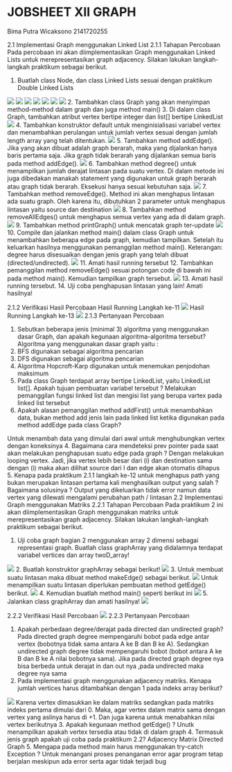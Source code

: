 # JOBSHEET XII GRAPH 
Bima Putra Wicaksono
2141720255

2.1	Implementasi Graph menggunakan Linked List
2.1.1	Tahapan Percobaan
Pada percobaan ini akan diimplementasikan Graph menggunakan Linked Lists untuk merepresentasikan graph adjacency. Silakan lakukan langkah-langkah praktikum sebagai berikut.
1.	Buatlah class Node, dan class Linked Lists sesuai dengan praktikum Double Linked Lists
<img src = "1.jpg">
<img src = "2.jpg">
<img src = "3.jpg">
<img src = "4.jpg">
<img src = "5.jpg">
<img src = "6.jpg">
<img src = "7.jpg">
2.	Tambahkan class Graph yang akan menyimpan method-method dalam graph dan juga method main()
3.	Di dalam class Graph, tambahkan atribut vertex bertipe integer dan list[] bertipe LinkedList
<img src = "8.jpg">
4.	Tambahkan konstruktor default untuk menginisialisasi variabel vertex dan menambahkan perulangan untuk jumlah vertex sesuai dengan jumlah length array yang telah ditentukan.
<img src = "9.jpg">
5.	Tambahkan method addEdge(). Jika yang akan dibuat adalah graph berarah, maka yang dijalankan hanya baris pertama saja. Jika graph tidak berarah yang dijalankan semua baris pada method addEdge().
 <img src = "10.jpg">
6.	Tambahkan method degree() untuk menampilkan jumlah derajat lintasan pada suatu vertex. Di dalam metode ini juga dibedakan manakah statement yang digunakan untuk graph berarah atau graph tidak berarah. Eksekusi hanya sesuai kebutuhan saja.
<img src = "11.jpg">
7.	Tambahkan method removeEdge(). Method ini akan menghapus lintasan ada suatu graph. Oleh karena itu, dibutuhkan 2 parameter untuk menghapus lintasan yaitu source dan destination
 <img src = "12.jpg">
8.	Tambahkan method removeAllEdges() untuk menghapus semua vertex yang ada di dalam graph.
 <img src = "13.jpg">
9.	Tambahkan method printGraph() untuk mencatak graph ter-update
 <img src = "14.jpg">
10.	Compile dan jalankan method main() dalam class Graph untuk menambahkan beberapa edge pada graph, kemudian tampilkan. Setelah itu keluarkan hasilnya menggunakan pemanggilan method main(). Keterangan: degree harus disesuaikan dengan jenis graph yang telah dibuat (directed/undirected).
<img src = "15.jpg"> 
11.	Amati hasil running tersebut
12.	Tambahkan pemanggilan method removeEdge() sesuai potongan code di bawah ini pada method main(). Kemudian tampilkan graph tersebut.
<img src = "16.jpg">
13.	Amati hasil running tersebut.
14.	Uji coba penghapusan lintasan yang lain! Amati hasilnya!
 
2.1.2	Verifikasi Hasil Percobaan
Hasil Running Langkah ke-11
<img src = "17.jpg">
Hasil Running Langkah ke-13
 <img src = "18.jpg">
2.1.3	Pertanyaan Percobaan
1.	Sebutkan beberapa jenis (minimal 3) algoritma yang menggunakan dasar Graph, dan apakah kegunaan algoritma-algoritma tersebut?
Algoritma yang menggunakan dasar graph yaitu :
1.	BFS digunakan sebagai algoritma pencarian
2.	DFS digunakan sebagai algoritma pencarian
3.	Algoritma Hopcroft-Karp digunakan untuk menemukan penjodohan maksimum
2.	Pada class Graph terdapat array bertipe LinkedList, yaitu LinkedList list[]. Apakah tujuan pembuatan variabel tersebut ?
Melakukan pemanggilan fungsi linked list dan mengisi list yang berupa vartex pada linked list tersebut
3.	Apakah alasan pemanggilan method addFirst() untuk menambahkan data, bukan method add jenis lain pada linked list ketika digunakan pada method addEdge pada class Graph?
 
Untuk menambah data yang dimulai dari awal untuk menghubungkan vertex dengan koneksinya
4.	Bagaimana cara mendeteksi prev pointer pada saat akan melakukan penghapusan suatu edge pada graph ?
Dengan melakukan looping vertex. Jadi, jika vertex lebih besar dari (i) dan destination sama dengan (i) maka akan dilihat source dari I dan edge akan otomatis dihapus
5.	Kenapa pada praktikum 2.1.1 langkah ke-12 untuk menghapus path yang bukan merupakan lintasan pertama kali menghasilkan output yang salah ? Bagaimana solusinya ?
Output yang dikeluarkan tidak error namun data vertex yang dilewati mengalami perubahan path / lintasan
2.2	Implementasi Graph menggunakan Matriks
2.2.1	Tahapan Percobaan
Pada praktikum 2 ini akan diimplementasikan Graph menggunakan matriks untuk merepresentasikan graph adjacency. Silakan lakukan langkah-langkah praktikum sebagai berikut.
1.	Uji coba graph bagian 2 menggunakan array 2 dimensi sebagai representasi graph. Buatlah class graphArray yang didalamnya terdapat variabel vertices dan array twoD_array!
 <img src = "19.jpg">
2.	Buatlah konstruktor graphArray sebagai berikut!
 <img src = "20.jpg">
3.	Untuk membuat suatu lintasan maka dibuat method makeEdge() sebagai berikut.
 <img src = "21.jpg">
Untuk menampilkan suatu lintasan diperlukan pembuatan method getEdge() berikut.
<img src = "22.jpg">
4.	Kemudian buatlah method main() seperti berikut ini
 <img src = "23.jpg">
5.	Jalankan class graphArray dan amati hasilnya!
<img src = "24.jpg">
  
2.2.2	Verifikasi Hasil Percobaan
 <img src = "25.jpg">
2.2.3	Pertanyaan Percobaan
1.	Apakah perbedaan degree/derajat pada directed dan undirected graph?
Pada directed graph degree mempengaruhi bobot pada edge antar vertex (bobotnya tidak sama antara A ke B dan B ke A). Sedangkan undirected graph degree tidak mempengaruhi bobot (bobot antara A ke B dan B ke A nilai bobotnya sama). Jika pada directed graph degree nya bisa berbeda untuk derajat in dan out nya ,pada undirected maka degree nya sama
2.	Pada implementasi graph menggunakan adjacency matriks. Kenapa jumlah vertices harus ditambahkan dengan 1 pada indeks array berikut?
 <img src = "26.jpg">
Karena vertex dimasukkan ke dalam matriks sedangkan pada matriks indeks pertama dimulai dari 0. Maka, agar vertex dalam matrix sama dengan vertex yang aslinya harus di +1. Dan juga karena untuk menabahkan nilai vertex berikutnya
3.	Apakah kegunaan method getEdge() ?
Unutk menampilkan apakah vertex tersedia atau tidak di dalam graph
4.	Termasuk jenis graph apakah uji coba pada praktikum 2.2?
Adjacency Matrix Directed Graph
5.	Mengapa pada method main harus menggunakan try-catch Exception ?
Untuk menangani proses penanganan error agar program tetap berjalan meskipun ada error serta agar tidak terjadi bug
